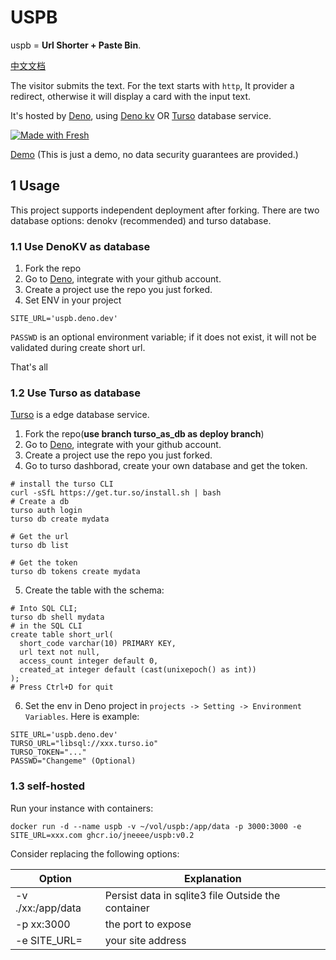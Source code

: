 # USPB
uspb = **Url Shorter + Paste Bin**.

[中文文档](/README_ZH.md)

The visitor submits the text. For the text starts with `http`, It provider a redirect, otherwise it will display a card with the input text.

It's hosted by [Deno](https://deno.dev), using [Deno kv](https://deno.com/kv) OR [Turso](https://turso.tech/) database service.

[![Made with Fresh](https://fresh.deno.dev/fresh-badge.svg)](https://fresh.deno.dev)

[Demo](https://uspb.deno.dev/) (This is just a demo, no data security guarantees are provided.)

## 1 Usage
This project supports independent deployment after forking. There are two database options: denokv (recommended) and turso database.

### 1.1 Use DenoKV as database
1. Fork the repo
2. Go to [Deno](https://deno.dev), integrate with your github account.
3. Create a project use the repo you just forked.
4. Set ENV in your project
```
SITE_URL='uspb.deno.dev'
```
`PASSWD` is an optional environment variable; if it does not exist, it will not be validated during create short url.

That's all

### 1.2 Use Turso as database
[Turso](https://turso.tech/) is a edge database service.

1. Fork the repo(**use branch turso_as_db as deploy branch**)
2. Go to [Deno](https://deno.dev), integrate with your github account.
3. Create a project use the repo you just forked.
4. Go to turso dashborad, create your own database and get the token.
```
# install the turso CLI
curl -sSfL https://get.tur.so/install.sh | bash
# Create a db
turso auth login
turso db create mydata

# Get the url
turso db list

# Get the token
turso db tokens create mydata
```
5. Create the table with the schema:
```
# Into SQL CLI;
turso db shell mydata
# in the SQL CLI
create table short_url(
  short_code varchar(10) PRIMARY KEY,
  url text not null,
  access_count integer default 0,
  created_at integer default (cast(unixepoch() as int))
);
# Press Ctrl+D for quit
```
6. Set the env in Deno project in `projects -> Setting -> Environment Variables`. Here is example:
```
SITE_URL='uspb.deno.dev'
TURSO_URL="libsql://xxx.turso.io"
TURSO_TOKEN="..."
PASSWD="Changeme" (Optional)
```

### 1.3 self-hosted
Run your instance with containers:

```shell
docker run -d --name uspb -v ~/vol/uspb:/app/data -p 3000:3000 -e SITE_URL=xxx.com ghcr.io/jneeee/uspb:v0.2
```
Consider replacing the following options:

| Option | Explanation |
| ------ | ----------- |
| -v ./xx:/app/data | Persist data in sqlite3 file Outside the container |
| -p xx:3000 | the port to expose |
| -e SITE_URL=<site addr> | your site address |

